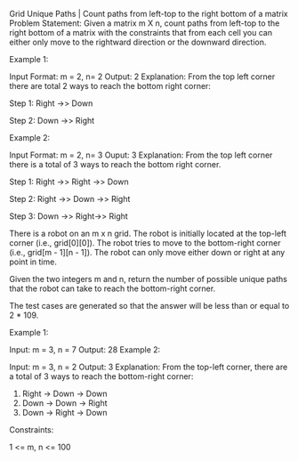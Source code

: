 Grid Unique Paths | Count paths from left-top to the right bottom of a matrix
Problem Statement: Given a matrix m X n, count paths from left-top to the right bottom of a matrix with the constraints that from each cell you can either only move to the rightward direction or the downward direction.

Example 1:

Input Format: m = 2, n= 2
Output: 2
Explanation: From the top left corner there are total 2 ways to reach the bottom right corner:

Step 1: Right ->> Down



Step 2: Down ->> Right



Example 2:

Input Format: m = 2, n= 3 
Ouput: 3
Explanation:  From the top left corner there is a total of 3 ways to reach the bottom right corner.

Step 1: Right ->> Right ->> Down



Step 2: Right ->> Down ->> Right



Step 3: Down ->> Right->> Right






There is a robot on an m x n grid. The robot is initially located at the top-left corner (i.e., grid[0][0]). The robot tries to move to the bottom-right corner (i.e., grid[m - 1][n - 1]). The robot can only move either down or right at any point in time.

Given the two integers m and n, return the number of possible unique paths that the robot can take to reach the bottom-right corner.

The test cases are generated so that the answer will be less than or equal to 2 * 109.

 

Example 1:


Input: m = 3, n = 7
Output: 28
Example 2:

Input: m = 3, n = 2
Output: 3
Explanation: From the top-left corner, there are a total of 3 ways to reach the bottom-right corner:
1. Right -> Down -> Down
2. Down -> Down -> Right
3. Down -> Right -> Down
 

Constraints:

1 <= m, n <= 100